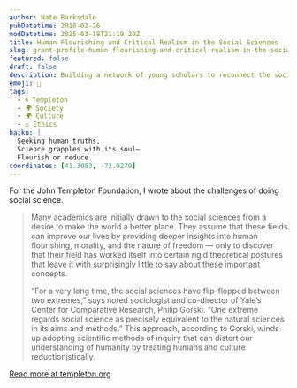 ```yaml
---
author: Nate Barksdale
pubDatetime: 2018-02-26
modDatetime: 2025-03-18T21:19:20Z
title: Human Flourishing and Critical Realism in the Social Sciences
slug: grant-profile-human-flourishing-and-critical-realism-in-the-social-sciences
featured: false
draft: false
description: Building a network of young scholars to reconnect the social sciences with the big questions of human life and happiness
emoji: 🌱
tags:
  - 🌀 Templeton
  - 🌍 Society
  - 🌍 Culture
  - ⚖️ Ethics
haiku: |
  Seeking human truths,  
  Science grapples with its soul—  
  Flourish or reduce.
coordinates: [41.3083, -72.9279]
---
```


For the John Templeton Foundation, I wrote about the challenges of doing social science.

> Many academics are initially drawn to the social sciences from a desire to make the world a better place. They assume that these fields can improve our lives by providing deeper insights into human flourishing, morality, and the nature of freedom — only to discover that their field has worked itself into certain rigid theoretical postures that leave it with surprisingly little to say about these important concepts.
>
> “For a very long time, the social sciences have flip-flopped between two extremes,” says noted sociologist and co-director of Yale’s Center for Comparative Research, Philip Gorski. “One extreme regards social science as precisely equivalent to the natural sciences in its aims and methods.” This approach, according to Gorski, winds up adopting scientific methods of inquiry that can distort our understanding of humanity by treating humans and culture reductionistically.

[Read more at templeton.org](https://www.templeton.org/grant/human-flourishing-and-critical-realism-in-the-social-sciences)
